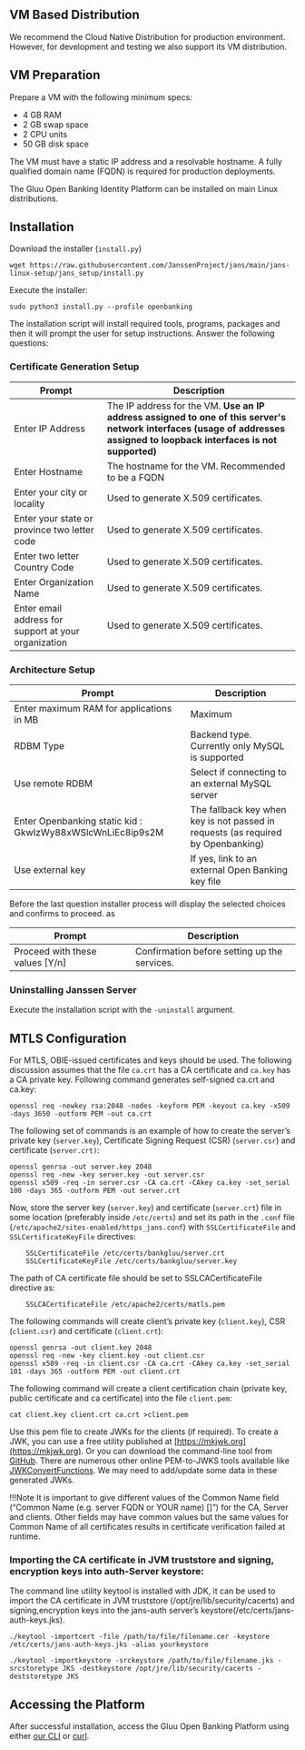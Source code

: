 ## VM Based Distribution

We recommend the Cloud Native Distribution for production environment. However, for development and testing we also support its VM distribution.

## VM Preparation

Prepare a VM with the following minimum specs:

- 4 GB RAM
- 2 GB swap space
- 2 CPU units
- 50 GB disk space

The VM must have a static IP address and a resolvable hostname. A fully qualified domain name (FQDN) is required for production deployments.

The Gluu Open Banking Identity Platform can be installed on main Linux distributions.

## Installation 

Download the installer (`install.py`)
```
wget https://raw.githubusercontent.com/JanssenProject/jans/main/jans-linux-setup/jans_setup/install.py
```
Execute the installer: 
```
sudo python3 install.py --profile openbanking

```

The installation script will install required tools, programs, packages and then it will prompt the user for setup instructions. Answer the following questions:

### Certificate Generation Setup

| Prompt | Description |
| ------ | ----------- |
| Enter IP Address | The IP address for the VM. **Use an IP address assigned to one of this server's network interfaces (usage of addresses assigned to loopback interfaces is not supported)** |
| Enter Hostname | The hostname for the VM. Recommended to be a FQDN |
| Enter your city or locality | Used to generate X.509 certificates. |
| Enter your state or province two letter code | Used to generate X.509 certificates. |
| Enter two letter Country Code | Used to generate X.509 certificates. |
| Enter Organization Name | Used to generate X.509 certificates. |
| Enter email address for support at your organization | Used to generate X.509 certificates.|

### Architecture Setup

| Prompt | Description |
| ---- | --------- |
| Enter maximum RAM for applications in MB | Maximum  |
| RDBM Type | Backend type. Currently only MySQL is supported |
| Use remote RDBM | Select if connecting to an external MySQL server |
| Enter Openbanking static kid : GkwIzWy88xWSlcWnLiEc8ip9s2M| The fallback key when key is not passed in requests (as required by Openbanking)|
| Use external key | If yes, link to an external Open Banking key file |

Before the last question installer process will display the selected choices and confirms to proceed. as

| Prompt | Description |
| ---- | --------- |
| Proceed with these values [Y/n]| Confirmation before setting up the services. 
 
### Uninstalling Janssen Server

Execute the installation script with the `-uninstall` argument.

## MTLS Configuration

For MTLS, OBIE-issued certificates and keys should be used. The following discussion assumes that the file `ca.crt` has a CA certificate and `ca.key` has a CA private key. 
Following command generates self-signed ca.crt and ca.key: 
```
openssl req -newkey rsa:2048 -nodes -keyform PEM -keyout ca.key -x509 -days 3650 -outform PEM -out ca.crt
```

The following set of commands is an example of how to create the server’s private key (`server.key`), Certificate Signing Request (CSR) (`server.csr`) and certificate (`server.crt)`:

```
openssl genrsa -out server.key 2048
openssl req -new -key server.key -out server.csr
openssl x509 -req -in server.csr -CA ca.crt -CAkey ca.key -set_serial 100 -days 365 -outform PEM -out server.crt
```

Now, store the server key (`server.key`) and certificate (`server.crt`) file in some location (preferably inside `/etc/certs`) and set its path in the `.conf` file (`/etc/apache2/sites-enabled/https_jans.conf`) with  `SSLCertificateFile` and  `SSLCertificateKeyFile` directives:

```
	SSLCertificateFile /etc/certs/bankgluu/server.crt
	SSLCertificateKeyFile /etc/certs/bankgluu/server.key
```

The path of CA certificate file should be set to SSLCACertificateFile directive as:

```
	SSLCACertificateFile /etc/apache2/certs/matls.pem    
```

The following commands will create client’s private key (`client.key`), CSR (`client.csr`) and certificate (`client.crt`):

```
openssl genrsa -out client.key 2048
openssl req -new -key client.key -out client.csr
openssl x509 -req -in client.csr -CA ca.crt -CAkey ca.key -set_serial 101 -days 365 -outform PEM -out client.crt
```

The following command will create a client certification chain (private key, public certificate and ca certificate) into the file `client.pem`:

```
cat client.key client.crt ca.crt >client.pem
```

Use this pem file to create JWKs for the clients (if required). To create a JWK, you can use a free utility published at [https://mkjwk.org](https://mkjwk.org). Or you can download the command-line tool from [GitHub](https://github.com/mitreid-connect/json-web-key-generator). There are numerous other online PEM-to-JWKS tools available like [JWKConvertFunctions](https://8gwifi.org/jwkconvertfunctions.jsp). We may need to add/update some data in these generated JWKs.

!!!Note 
    It is important to give different values of the Common Name field (“Common Name (e.g. server FQDN or YOUR name) []”) for the CA, Server and  clients. Other fields may have common values but the same values for Common Name of all certificates results in certificate verification failed at runtime.



### Importing the CA certificate in JVM truststore and signing, encryption keys into auth-Server keystore: 

The command line utility keytool is installed with JDK, it can be used to import the CA certificate in JVM truststore (/opt/jre/lib/security/cacerts) and  signing,encryption keys into the jans-auth server’s keystore(/etc/certs/jans-auth-keys.jks).

```
./keytool -importcert -file /path/to/file/filename.cer -keystore /etc/certs/jans-auth-keys.jks -alias yourkeystore

./keytool -importkeystore -srckeystore /path/to/file/filename.jks -srcstoretype JKS -destkeystore /opt/jre/lib/security/cacerts -deststoretype JKS
```

## Accessing the Platform

After successful installation, access the Gluu Open Banking Platform using either [our CLI](https://gluu.org/docs/openbanking/jans-cli/) or [curl](https://gluu.org/docs/openbanking/curl/).
